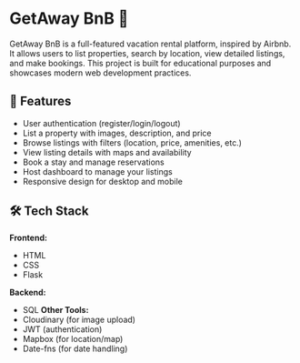 # GetAway BnB 🏡

GetAway BnB is a full-featured vacation rental platform, inspired by Airbnb. It allows users to list properties, search by location, view detailed listings, and make bookings. This project is built for educational purposes and showcases modern web development practices.

## 📌 Features

- User authentication (register/login/logout)
- List a property with images, description, and price
- Browse listings with filters (location, price, amenities, etc.)
- View listing details with maps and availability
- Book a stay and manage reservations
- Host dashboard to manage your listings
- Responsive design for desktop and mobile

## 🛠 Tech Stack

**Frontend:**
- HTML
- CSS
- Flask

**Backend:**
- SQL
**Other Tools:**
- Cloudinary (for image upload)
- JWT (authentication)
- Mapbox (for location/map)
- Date-fns (for date handling)


